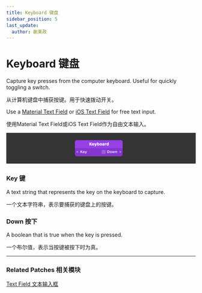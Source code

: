 ```yaml
---
title: Keyboard 键盘
sidebar_position: 5
last_update:
  author: 蒯美政
---
```


# Keyboard 键盘

Capture key presses from the computer keyboard. Useful for quickly toggling a switch.

从计算机键盘中捕获按键。用于快速拨动开关。

Use a [Material Text Field](./../Material/Text%20Field.md) or [iOS Text Field](./../iOS/Text%20Field.md) for free text input.

使用Material Text Field或iOS Text Field作为自由文本输入。

![Image](./../../../static/img/docs/Interaction/keyboard.png)

### Key 键

A text string that represents the key on the keyboard to capture.

一个文本字符串，表示要捕获的键盘上的按键。

### Down 按下

A boolean that is true when the key is pressed.

一个布尔值，表示当按键被按下时为真。

------

### Related Patches 相关模块

[Text Field 文本输入框](./../iOS/Text%20Field.md)

